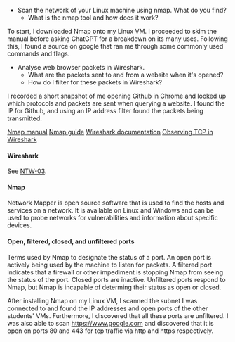 * Scan the network of your Linux machine using nmap. What do you find?
	* What is the nmap tool and how does it  work?  

To start, I downloaded Nmap onto my Linux VM. I proceeded to skim the manual before asking ChatGPT for a breakdown on its many uses. Following this, I found a source on google that ran me through some commonly used commands and flags.

* Analyse web browser packets in Wireshark.
	* What are the packets sent to and from a website when it's opened?
	* How do I filter for these packets in Wireshark?

I recorded a short snapshot of me opening Github in Chrome and looked up which protocols and packets are sent when querying a website. I found the IP for Github, and using an IP address filter found the packets being transmitted.

[Nmap manual](https://nmap.org/book/man.html)
[Nmap guide](https://www.geeksforgeeks.org/nmap-command-in-linux-with-examples/)
[Wireshark documentation](https://www.wireshark.org/docs/wsug_html/)
[Observing TCP in Wireshark](https://www.youtube.com/watch?v=3Zb_EebU22o)

#### Wireshark
See [NTW-03](../../02_Networking_1/02_completed_assignments/NTW-03_report_protocols.md).

#### Nmap
Network Mapper is open source software that is used to find the hosts and services on a network. It is available on Linux and Windows and can be used to probe networks for vulnerabilities and information about specific devices.

#### Open, filtered, closed, and unfiltered ports
Terms used by Nmap to designate the status of a port. An open port is actively being used by the machine to listen for packets. A filtered port indicates that a firewall or other impediment is stopping Nmap from seeing the status of the port. Closed ports are inactive. Unfiltered ports respond to Nmap, but Nmap is incapable of determing their status as open or closed.

After installing Nmap on my Linux VM, I scanned the subnet I was connected to and found the IP addresses and open ports of the other students' VMs. Furthermore, I discovered that all these ports are unfiltered. I was also able to scan https://www.google.com and discovered that it is open on ports 80 and 443 for tcp traffic via http and https respectively.

